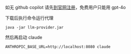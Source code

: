 如无 github copilot 请先[到官网注册](http://copilot.github.com/)，免费用户只能用 gpt-4o

下载后执行命令运行代理
```shell
java -jar llm-provider.jar
```

然后再启动 claude

```
ANTHROPIC_BASE_URL=http://localhost:8080 claude
```
